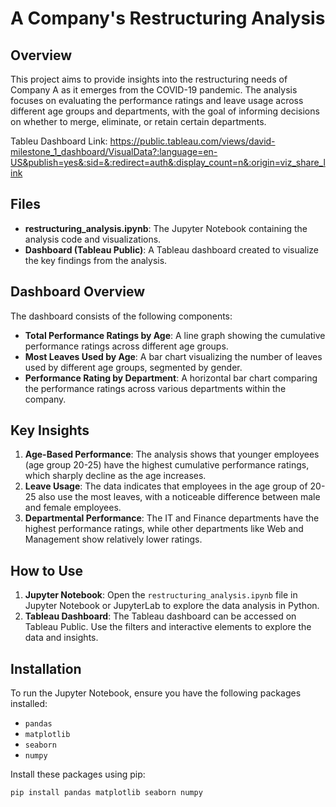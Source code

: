 # A Company's Restructuring Analysis

## Overview
This project aims to provide insights into the restructuring needs of Company A as it emerges from the COVID-19 pandemic. The analysis focuses on evaluating the performance ratings and leave usage across different age groups and departments, with the goal of informing decisions on whether to merge, eliminate, or retain certain departments.

Tableu Dashboard Link:
https://public.tableau.com/views/david-milestone_1_dashboard/VisualData?:language=en-US&publish=yes&:sid=&:redirect=auth&:display_count=n&:origin=viz_share_link

## Files
- **restructuring_analysis.ipynb**: The Jupyter Notebook containing the analysis code and visualizations.
- **Dashboard (Tableau Public)**: A Tableau dashboard created to visualize the key findings from the analysis.

## Dashboard Overview
The dashboard consists of the following components:
- **Total Performance Ratings by Age**: A line graph showing the cumulative performance ratings across different age groups.
- **Most Leaves Used by Age**: A bar chart visualizing the number of leaves used by different age groups, segmented by gender.
- **Performance Rating by Department**: A horizontal bar chart comparing the performance ratings across various departments within the company.

## Key Insights
1. **Age-Based Performance**: The analysis shows that younger employees (age group 20-25) have the highest cumulative performance ratings, which sharply decline as the age increases.
2. **Leave Usage**: The data indicates that employees in the age group of 20-25 also use the most leaves, with a noticeable difference between male and female employees.
3. **Departmental Performance**: The IT and Finance departments have the highest performance ratings, while other departments like Web and Management show relatively lower ratings.

## How to Use
1. **Jupyter Notebook**: Open the `restructuring_analysis.ipynb` file in Jupyter Notebook or JupyterLab to explore the data analysis in Python.
2. **Tableau Dashboard**: The Tableau dashboard can be accessed on Tableau Public. Use the filters and interactive elements to explore the data and insights.

## Installation
To run the Jupyter Notebook, ensure you have the following packages installed:
- `pandas`
- `matplotlib`
- `seaborn`
- `numpy`

Install these packages using pip:
```bash
pip install pandas matplotlib seaborn numpy
